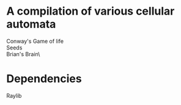 # A compilation of various cellular automata

Conway's Game of life\
Seeds\
Brian's Brain\

# Dependencies
Raylib
